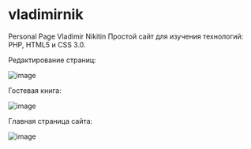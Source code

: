 # vladimirnik
Personal Page Vladimir Nikitin
Простой сайт для изучения технологий: PHP, HTML5 и CSS 3.0.

Редактирование страниц:

![image](https://user-images.githubusercontent.com/10297748/155693853-473fc8d4-961f-4de2-aea1-41ed635c1e5c.png)

Гостевая книга:

![image](https://user-images.githubusercontent.com/10297748/155694073-e44a8cde-fdf9-4090-b17c-58ee8d0ac679.png)

Главная страница сайта:

![image](https://user-images.githubusercontent.com/10297748/155694345-35dc6442-a036-46f5-b112-fb2f4cc087b2.png)

